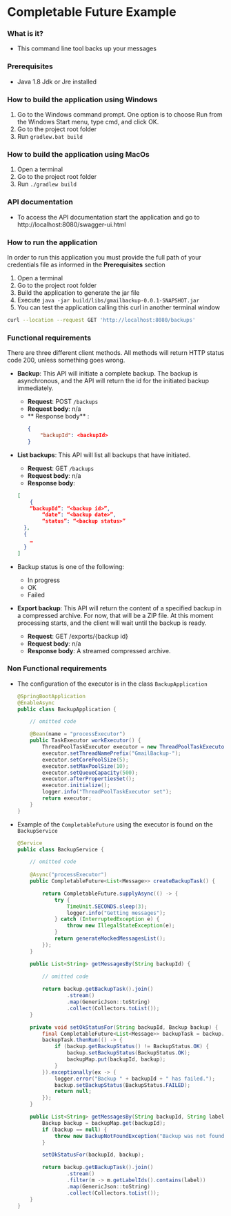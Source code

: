 # Completable Future Example

### What is it?
* This command line tool backs up your messages

### Prerequisites
 * Java 1.8 Jdk or Jre installed

### How to build the application using Windows
 1. Go to the Windows command prompt. One option is to choose Run from the Windows Start menu, type cmd, and click OK.
 2. Go to the project root folder 
 3. Run `gradlew.bat build`

### How to build the application using MacOs
 1. Open a terminal
 2. Go to the project root folder
 3. Run `./gradlew build`

### API documentation
 - To access the API documentation start the application and go to http://localhost:8080/swagger-ui.html 
 
### How to run the application

 In order to run this application you must provide the full path of your credentials file 
 as informed in the **Prerequisites** section

 1. Open a terminal
 2. Go to the project root folder
 3. Build the application to generate the jar file
 4. Execute `java -jar build/libs/gmailbackup-0.0.1-SNAPSHOT.jar` 
 5. You can test the application calling this curl in another terminal window
 ```bash
curl --location --request GET 'http://localhost:8080/backups' 
```

### Functional requirements
There are three different client methods. All methods will return HTTP status code 200, unless something goes wrong.

 - **Backup**: This API will initiate a complete backup. The backup is asynchronous, and the API will return the id 
 for the initiated backup immediately.
   - **Request**: POST `/backups`
   - **Request body**: n/a
   - ** Response body** :
        ```json 
        {
            "backupId": <backupId>
        }
        ```   

 - **List backups**: This API will list all backups that have initiated.
   - **Request**: GET `/backups`
   - **Request body**: n/a
   - **Response body**:
    ```json 
    [
        {
        “backupId”: “<backup id>”,
            “date”: “<backup date>”,
            “status”: “<backup status>”
      },
      {
        …
      }
    ]
    ``` 

 - Backup status is one of the following:
   - In progress
   - OK
   - Failed
 
 - **Export backup**: This API will return the content of a specified backup in a compressed archive. 
 For now, that will be a ZIP file.  At this moment processing starts, and the client will wait until
 the backup is ready. 
   - **Request**: GET /exports/{backup id}
   - **Request body**: n/a
   - **Response body**: A streamed compressed archive.
   
### Non Functional requirements
 - The configuration of the executor is in the class `BackupApplication`
    ```java
    @SpringBootApplication
    @EnableAsync
    public class BackupApplication {
    
        // omitted code    
   
        @Bean(name = "processExecutor")
        public TaskExecutor workExecutor() {
            ThreadPoolTaskExecutor executor = new ThreadPoolTaskExecutor();
            executor.setThreadNamePrefix("GmailBackup-");
            executor.setCorePoolSize(5);
            executor.setMaxPoolSize(10);
            executor.setQueueCapacity(500);
            executor.afterPropertiesSet();
            executor.initialize();
            logger.info("ThreadPoolTaskExecutor set");
            return executor;
        }
    }
    ```

 - Example of the `CompletableFuture` using the executor is found on the `BackupService`
    ```java
    @Service
    public class BackupService {
    
        // omitted code
        
        @Async("processExecutor")
        public CompletableFuture<List<Message>> createBackupTask() {
    
            return CompletableFuture.supplyAsync(() -> {
                try {
                    TimeUnit.SECONDS.sleep(3);
                    logger.info("Getting messages");
                } catch (InterruptedException e) {
                    throw new IllegalStateException(e);
                }
                return generateMockedMessagesList();
            });
        }
    
        public List<String> getMessagesBy(String backupId) {
    
            // omitted code
            
            return backup.getBackupTask().join()
                    .stream()
                    .map(GenericJson::toString)
                    .collect(Collectors.toList());
        }
    
        private void setOkStatusFor(String backupId, Backup backup) {
            final CompletableFuture<List<Message>> backupTask = backup.getBackupTask();
            backupTask.thenRun(() -> {
                if (backup.getBackupStatus() != BackupStatus.OK) {
                    backup.setBackupStatus(BackupStatus.OK);
                    backupMap.put(backupId, backup);
                }
            }).exceptionally(ex -> {
                logger.error("Backup " + backupId + " has failed.");
                backup.setBackupStatus(BackupStatus.FAILED);
                return null;
            });
        }
    
        public List<String> getMessagesBy(String backupId, String label) {
            Backup backup = backupMap.get(backupId);
            if (backup == null) {
                throw new BackupNotFoundException("Backup was not found");
            }
    
            setOkStatusFor(backupId, backup);
    
            return backup.getBackupTask().join()
                    .stream()
                    .filter(m -> m.getLabelIds().contains(label))
                    .map(GenericJson::toString)
                    .collect(Collectors.toList());
        }
    }
    ``` 